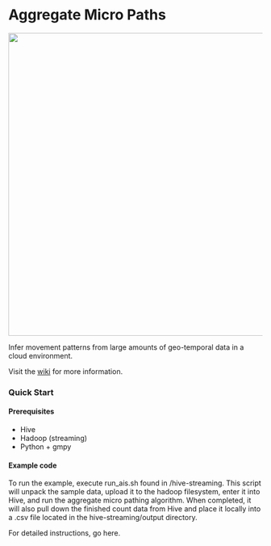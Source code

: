 Aggregate Micro Paths
=====================

<img src="https://raw.github.com/Sotera/aggregate-micro-paths/master/docs/images/europe-1.png" align="center" width="600" />

Infer movement patterns from large amounts of geo-temporal data in a cloud environment.

Visit the [wiki](https://github.com/Sotera/aggregate-micro-paths/wiki) for more information.

### Quick Start

#### Prerequisites

* Hive
* Hadoop (streaming)
* Python + gmpy

#### Example code

To run the example, execute run_ais.sh found in /hive-streaming.  This script will unpack the sample data, upload it to the hadoop filesystem, enter it into Hive, and run the aggregate micro pathing algorithm.  When completed, it will also pull down the finished count data from Hive and place it locally into a .csv file located in the hive-streaming/output directory.

For detailed instructions, go here.
